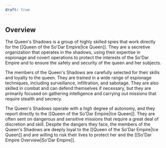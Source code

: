 ```yaml
---
draft: true
---
```


## Overview
The Queen's Shadows is a group of highly skilled spies that work directly for the [[Queen of the So'Dar Empire|Ice Queen]]. They are a secretive organization that operates in the shadows, using their expertise in espionage and covert operations to protect the interests of the So'Dar Empire and to ensure the safety and security of the queen and her subjects.

The members of the Queen's Shadows are carefully selected for their skills and loyalty to the queen. They are trained in a wide range of espionage techniques, including surveillance, infiltration, and sabotage. They are also skilled in combat and can defend themselves if necessary, but they are primarily focused on gathering intelligence and carrying out missions that require stealth and secrecy.

The Queen's Shadows operate with a high degree of autonomy, and they report directly to the [[Queen of the So'Dar Empire|Ice Queen]]. They are often sent on dangerous and sensitive missions that require a great deal of discretion and skill. Despite the dangers they face, the members of the Queen's Shadows are deeply loyal to the [[Queen of the So'Dar Empire|Ice Queen]] and are willing to risk their lives to protect her and the [[So'Dar Empire Overview|So'Dar Empire]].